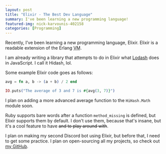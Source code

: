 ```yaml
---
layout: post
title: "Elixir - The Best Dev Language"
summary: I've been learning a new programming language!
featured-img: nick-karvounis-402158
categories: [Programming]
---
```


Recently, I've been learning a new programming language, Elixir. Elixir is a readable extension of the Erlang <abbr title="Virtual Machine">VM</abbr>.

I am already writing a library that attempts to do in Elixir what [Lodash](https://lodash.com/) does in JavaScript. I call it Hidash, lol.

Some example Elixir code goes as follows:

```elixir
avg = fn a, b -> (a + b) / 2 end

IO.puts("The average of 3 and 7 is #{avg(3, 7)}")
```

I plan on adding a more advanced average function to the `HiHash.Math` module soon.

Ruby supports bare words after a function `method_missing` is defined, but Elixir supports them by default. I don't use them, because that's insane, but it's a cool feature to have ~~and to play around with~~.

I plan on making my second Discord bot using Elixir, but before that, I need to get some practice. I plan on open-sourcing all my projects, so check out [my GitHub](https://github.com/RailRunner16?utf8=%E2%9C%93&tab=repositories&q=&type=&language=elixir).
